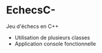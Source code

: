 # EchecsC-
Jeu d'échecs en C++

- Utilisation de plusieurs classes
- Application console fonctionnelle 

